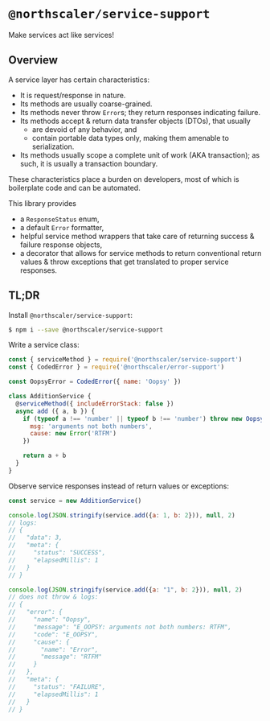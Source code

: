 # `@northscaler/service-support`
Make services act like services!

## Overview
A service layer has certain characteristics:
* It is request/response in nature.
* Its methods are usually coarse-grained.
* Its methods never throw `Error`s; they return responses indicating failure.
* Its methods accept & return data transfer objects (DTOs), that usually
  * are devoid of any behavior, and
  * contain portable data types only, making them amenable to serialization.
* Its methods usually scope a complete unit of work (AKA transaction); as such, it is usually a transaction boundary.

These characteristics place a burden on developers, most of which is boilerplate code and can be automated.

This library provides
* a `ResponseStatus` enum,
* a default `Error` formatter,
* helpful service method wrappers that take care of returning success & failure response objects,
* a decorator that allows for service methods to return conventional return values & throw exceptions that get translated to proper service responses.

## TL;DR

Install `@northscaler/service-support`:
```bash
$ npm i --save @northscaler/service-support
```

Write a service class:
```javascript
const { serviceMethod } = require('@northscaler/service-support')
const { CodedError } = require('@northscaler/error-support')

const OopsyError = CodedError({ name: 'Oopsy' })

class AdditionService {
  @serviceMethod({ includeErrorStack: false })
  async add ({ a, b }) {
    if (typeof a !== 'number' || typeof b !== 'number') throw new OopsyError({
      msg: 'arguments not both numbers',
      cause: new Error('RTFM')
    })

    return a + b
  }
}
```

Observe service responses instead of return values or exceptions:
```javascript
const service = new AdditionService()

console.log(JSON.stringify(service.add({a: 1, b: 2})), null, 2)
// logs:
// {
//   "data": 3,
//   "meta": {
//     "status": "SUCCESS",
//     "elapsedMillis": 1
//   }
// }

console.log(JSON.stringify(service.add({a: "1", b: 2})), null, 2)
// does not throw & logs:
// {
//   "error": {
//     "name": "Oopsy",
//     "message": "E_OOPSY: arguments not both numbers: RTFM",
//     "code": "E_OOPSY",
//     "cause": {
//       "name": "Error",
//       "message": "RTFM"
//     }
//   },
//   "meta": {
//     "status": "FAILURE",
//     "elapsedMillis": 1
//   }
// }
```
